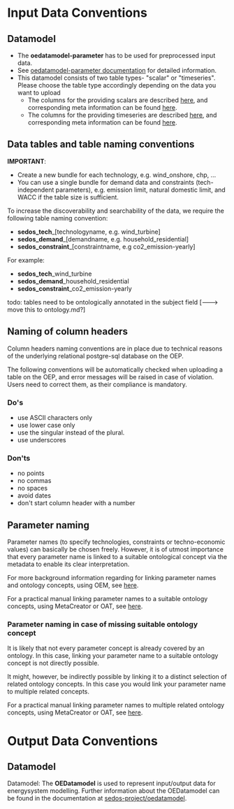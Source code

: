 # Input Data Conventions


## Datamodel

- The **oedatamodel-parameter** has to be used for preprocessed input data. 
- See [oedatamodel-parameter documentation](https://github.com/sedos-project/oedatamodel#oedatamodel-parameter) for detailed information. 
- This datamodel consists of two table types- "scalar" or "timeseries". Please choose the table type accordingly depending on the data you want to upload
   - The columns for the providing scalars are described [here](https://github.com/sedos-project/oedatamodel#scalar-description), and corresponding meta information can be found [here](https://github.com/sedos-project/oedatamodel/blob/main/extended_datamodel/datamodel_scalars.json).
   - The columns for the providing timeseries are described [here](https://github.com/sedos-project/oedatamodel#timeseries-description), and corresponding meta information can be found [here](https://github.com/sedos-project/oedatamodel/blob/main/extended_datamodel/datamodel_timeseries.json).
   

## Data tables and table naming conventions

**IMPORTANT**: 

- Create a new bundle for each technology, e.g. wind_onshore, chp, ...
- You can use a single bundle for demand data and constraints (tech-independent parameters), e.g. emission limit, natural domestic limit, and WACC if the table size is sufficient. 

To increase the discoverability and searchability of the data, we require the following table naming convention:

* **sedos_tech**_[technologyname, e.g. wind_turbine]
* **sedos_demand**_[demandname, e.g. household_residential]
* **sedos_constraint**_[constraintname, e.g co2_emission-yearly]

For example: 

* **sedos_tech**_wind_turbine
* **sedos_demand**_household_residential
* **sedos_constraint**_co2_emission-yearly


todo: tables need to be ontologically annotated in the subject field [---> move this to ontology.md?]

## Naming of column headers

Column headers naming conventions are in place due to technical reasons of the underlying relational postgre-sql database on the OEP. 

The following conventions will be automatically checked when uploading a table on the OEP, and error messages will be raised in case of violation.
Users need to correct them, as their compliance is mandatory.

### Do's
* use ASCII characters only
* use lower case only 
* use the singular instead of the plural.
* use underscores

### Don'ts

* no points
* no commas
* no spaces
* avoid dates
* don't start column header with a number



## Parameter naming

Parameter names (to specify technologies, constraints or techno-economic values) can basically be chosen freely. 
However, it is of utmost importance that every parameter name is linked to a suitable ontological concept via the metadata to enable its clear interpretation.

For more background information regarding for linking parameter names and ontology concepts, using OEM, see [here](ontology.md#Ontological-annotation-of-data).

For a practical manual linking parameter names to a suitable ontology concepts, using MetaCreator or OAT, see [here](ontology.md#Link-a-parameter-name-to-a-suitable-ontology-concept).

### Parameter naming in case of missing suitable ontology concept

It is likely that not every parameter concept is already covered by an ontology. In this case, linking your parameter name to a suitable ontology concept is not directly possible.

It might, however, be indirectly possible by linking it to a distinct selection of related ontology concepts. 
In this case you would link your parameter name to multiple related concepts.

For a practical manual linking parameter names to multiple related ontology concepts, using MetaCreator or OAT, see [here](ontology.md#Link-a-parameter-name-to-multiple-related-ontology-concepts).

# Output Data Conventions

## Datamodel

Datamodel: The **OEDatamodel** is used to represent input/output data for energysystem modelling. 
Further information about the OEDatamodel can be found in the documentation at [sedos-project/oedatamodel](https://github.com/sedos-project/oedatamodel).

